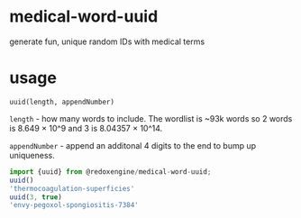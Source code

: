 # medical-word-uuid
generate fun, unique random IDs with medical terms

# usage

`uuid(length, appendNumber)`

`length` - how many words to include. The wordlist is ~93k words so 2 words is 8.649 × 10^9 and 3 is 8.04357 × 10^14.

`appendNumber` - append an additonal 4 digits to the end to bump up uniqueness.

```js
import {uuid} from @redoxengine/medical-word-uuid;
uuid()
'thermocoagulation-superficies'
uuid(3, true)
'envy-pegoxol-spongiositis-7384'
```
